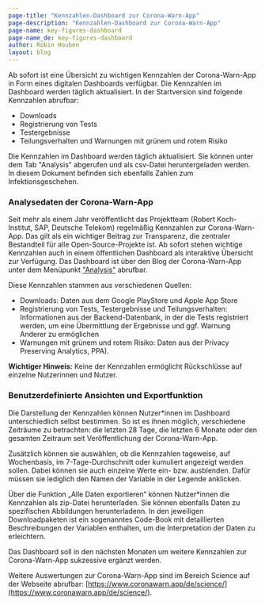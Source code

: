 ```yaml
---
page-title: "Kennzahlen-Dashboard zur Corona-Warn-App"
page-description: "Kennzahlen-Dashboard zur Corona-Warn-App"
page-name: key-figures-dashboard
page-name_de: key-figures-dashboard
author: Robin Houben 
layout: blog
---
```


Ab sofort ist eine Übersicht zu wichtigen Kennzahlen der Corona-Warn-App in Form eines digitalen Dashboards verfügbar. Die Kennzahlen im Dashboard werden täglich aktualisiert. In der Startversion sind folgende Kennzahlen abrufbar:

- Downloads
- Registrierung von Tests
- Testergebnisse
- Teilungsverhalten und Warnungen mit grünem und rotem Risiko



<!-- overview -->

Die Kennzahlen im Dashboard werden täglich aktualisiert. Sie können unter dem Tab "Analysis" abgerufen und als csv-Datei heruntergeladen werden. In diesem Dokument befinden sich ebenfalls Zahlen zum Infektionsgeschehen.  

### Analysedaten der Corona-Warn-App 

Seit mehr als einem Jahr veröffentlicht das Projektteam (Robert Koch-Institut, SAP, Deutsche Telekom) regelmäßig Kennzahlen zur Corona-Warn-App. Das gilt als ein wichtiger Beitrag zur Transparenz, die zentraler Bestandteil für alle Open-Source-Projekte ist. 
Ab sofort stehen wichtige Kennzahlen auch in einem öffentlichen Dashboard als interaktive Übersicht zur Verfügung. Das Dashboard ist über den Blog der Corona-Warn-App unter dem Menüpunkt ["Analysis"](https://www.coronawarn.app/de/analysis/) abrufbar.  

Diese Kennzahlen stammen aus verschiedenen Quellen:

-	Downloads: Daten aus dem Google PlayStore und Apple App Store 
-	Registrierung von Tests, Testergebnisse und Teilungsverhalten: Informationen aus der Backend-Datenbank, in der die Tests registriert werden, um eine Übermittlung der Ergebnisse und ggf. Warnung Anderer zu ermöglichen
-	Warnungen mit grünem und rotem Risiko: Daten aus der Privacy Preserving Analytics, PPA).

**Wichtiger Hinweis:** Keine der Kennzahlen ermöglicht Rückschlüsse auf einzelne Nutzerinnen und Nutzer.

### Benutzerdefinierte Ansichten und Exportfunktion

Die Darstellung der Kennzahlen können Nutzer\*innen im Dashboard unterschiedlich selbst bestimmen. So ist es ihnen möglich, verschiedene Zeiträume zu betrachten: die letzten 28 Tage, die letzten 6 Monate oder den gesamten Zeitraum seit Veröffentlichung der Corona-Warn-App. 

Zusätzlich können sie  auswählen, ob die Kennzahlen tageweise, auf Wochenbasis, im 7-Tage-Durchschnitt oder kumuliert angezeigt werden sollen. Dabei können sie auch einzelne Werte ein- bzw. ausblenden.  Dafür müssen sie lediglich den Namen der Variable in der Legende anklicken.

Über die Funktion „Alle Daten exportieren“ können Nutzer\*innen die Kennzahlen als zip-Datei herunterladen. Sie können ebenfalls Daten zu spezifischen Abbildungen herunterladenn. In den jeweiligen Downloadpaketen ist ein sogenanntes Code-Book mit detaillierten Beschreibungen der Variablen enthalten, um die Interpretation der Daten zu erleichtern. 

Das Dashboard soll in den nächsten Monaten um weitere Kennzahlen zur Corona-Warn-App sukzessive ergänzt werden. 

Weitere Auswertungen zur Corona-Warn-App sind im Bereich Science auf der Webseite abrufbar: [https://www.coronawarn.app/de/science/](https://www.coronawarn.app/de/science/).
